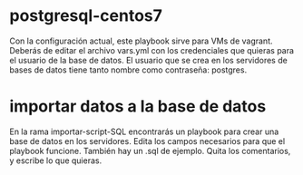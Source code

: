 # postgresql-centos7
Con la configuración actual, este playbook sirve para VMs de vagrant.
Deberás de editar el archivo vars.yml con los credenciales que quieras para el usuario de la base de datos.
El usuario que se crea en los servidores de bases de datos tiene tanto nombre como contraseña: postgres.
# importar datos a la base de datos
En la rama importar-script-SQL encontrarás un playbook para crear una base de datos en los servidores. 
Edita los campos necesarios para que el playbook funcione. 
También hay un .sql de ejemplo. Quita los comentarios, y escribe lo que quieras.
